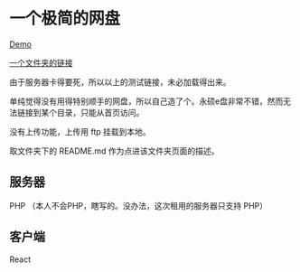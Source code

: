 # 一个极简的网盘

[Demo](https://garfeng.github.io/yun/)

[一个文件夹的链接](https://garfeng.github.io/yun/#/工具/scale)

由于服务器卡得要死，所以以上的测试链接，未必加载得出来。

单纯觉得没有用得特别顺手的网盘，所以自己造了个。永硕e盘非常不错，然而无法链接到某个目录，只能从首页访问。

没有上传功能，上传用 ftp 挂载到本地。

取文件夹下的 README.md 作为点进该文件夹页面的描述。

## 服务器

PHP （本人不会PHP，瞎写的。没办法，这次租用的服务器只支持 PHP）

## 客户端

React

